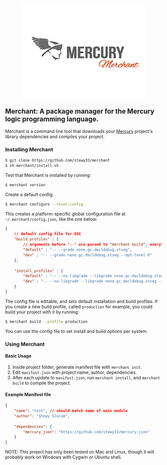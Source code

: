 <p align="center">
    <img src="merchant-logo.png" alt="Merchant Logo" />
</p>

## Merchant: A package manager for the Mercury logic programming language.

Merchant is a command line tool that downloads your [Mercury](http://mercurylang.org/) project's library dependencies and compiles your project.



### Installing Merchant

```bash
$ git clone https://github.com/stewy33/merchant
$ sh merchant/install.sh
```

Test that Merchant is installed by running:

```bash
$ merchant version
```



Create a default config:

```bash
$ merchant configure --reset-config
```

This creates a platform-specific global configuration file at `~/.merchant/config.json`, like the one below:

```json
{
    // default config file for OSX
    "build_profiles" : {
        // arguments before "--" are passed to "merchant build", everything after is passed to the mmc compiler
        "default" : "-- --grade none.gc.decldebug.stseg",
        "dev" : "-- --grade none.gc.decldebug.stseg --opt-level 0"
    },
    
    "install_profiles" : {
        "default" : "-- --no-libgrade --libgrade none.gc.decldebug.stseg",
        "dev" : "-- --no-libgrade --libgrade none.gc.decldebug.stseg --opt-level     0"
    }
}
```

The config file is editable, and sets default installation and build profiles. If you create a new build profile, called `production` for example, you could build your project with it by running:

```bash
$ merchant build --profile production
```

You can use the config file to set install and build options per system.



### Using Merchant

#### Basic Usage

1. Inside project folder, generate manifest file with `merchant init`.
2. Edit `manifest.json` with project name, author, dependencies.
3. After each update to `manifest.json`, run `merchant install`, and `merchant build` to compile the project.

#### Example Manifest file

```json
{
    "name": "test", // should match name of main module
    "author": "Stewy Slocum",

    "dependencies": {
        "mercury_json": "https://github.com/stewy33/mercury-json"
    }
}
```



NOTE: This project has only been tested on Mac and Linux, though it will probably work on Windows with Cygwin or Ubuntu shell.
